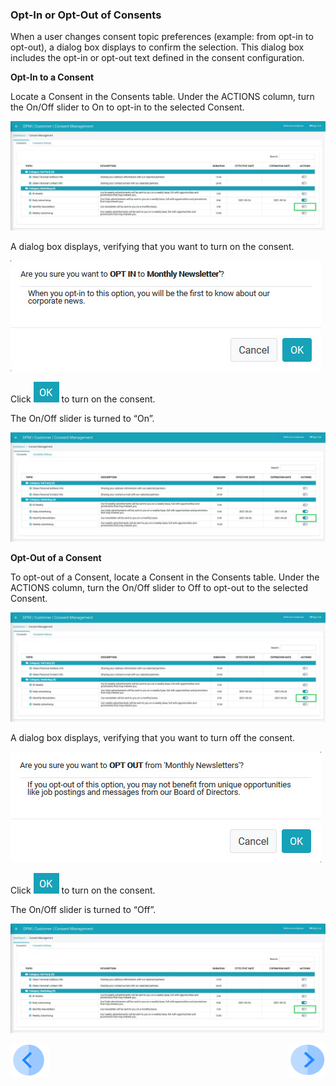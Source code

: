### Opt-In or Opt-Out of Consents

When a user changes consent topic preferences (example: from opt-in to opt-out), a dialog box displays to confirm the selection. This dialog box includes the opt-in or opt-out text defined in the consent configuration.

**Opt-In to a Consent**

Locate a Consent in the Consents table. Under the ACTIONS column, turn the On/Off slider to On to opt-in to the selected Consent.

![image](/articles/demo_project/DPM_Demo_Project/images/08_7_Consent_CustConsent_OptIn1.jpg)  

A dialog box displays, verifying that you want to turn on the consent.

![image](/articles/demo_project/DPM_Demo_Project/images/08_7_Consent_CustConsent_OptIn2.jpg)                                   

Click ![image](/articles/demo_project/DPM_Demo_Project/images/08_ICON_OK.png) to turn on the consent. 

The On/Off slider is turned to “On”.

![image](/articles/demo_project/DPM_Demo_Project/images/08_7_Consent_CustConsent_OptIn4.jpg)  

**Opt-Out of a Consent**

To opt-out of a Consent, locate a Consent in the Consents table. Under the ACTIONS column, turn the On/Off slider to Off to opt-out to the selected Consent.

![image](/articles/demo_project/DPM_Demo_Project/images/08_7_Consent_CustConsent_OptIn4.jpg)

A dialog box displays, verifying that you want to turn off the consent.

![image](/articles/demo_project/DPM_Demo_Project/images/08_7_Consent_CustConsent_OptIn3.jpg) 

Click ![image](/articles/demo_project/DPM_Demo_Project/images/08_ICON_OK.png) to turn on the consent. 

The On/Off slider is turned to “Off”.

![image](/articles/demo_project/DPM_Demo_Project/images/08_7_Consent_CustConsent_OptIn1.jpg) 



[![Previous](/articles/demo_project/DPM_Demo_Project/images/Previous.png)]( /articles/demo_project/DPM_Demo_Project/08_Consent/05_02_Customer_Login.md)[<img align="right" width="60" height="54" src="/articles/demo_project/DPM_Demo_Project/images/Next.png">](/articles/demo_project/DPM_Demo_Project/08_Consent/05_04_Customer_View_Consent_History.md)


